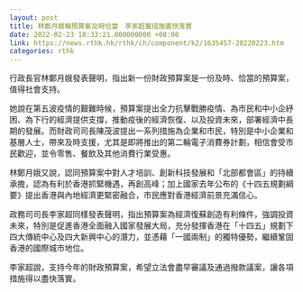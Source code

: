 ```yaml
---
layout: post
title: 林鄭月娥稱預算案及時恰當　李家超冀措施盡快落實
date: 2022-02-23 18:33:21.000000000 +08:00
link: https://news.rthk.hk/rthk/ch/component/k2/1635457-20220223.htm
categories: rthk
---
```


行政長官林鄭月娥發表聲明，指出新一份財政預算案是一份及時、恰當的預算案，值得社會支持。

她說在第五波疫情的艱難時候，預算案提出全力抗擊戰勝疫情、為市民和中小企紓困、為下行的經濟提供支撐，推動疫後的經濟恢復、以及投資未來，部署經濟中長期的發展。而財政司司長陳茂波提出一系列措施為企業和市民，特別是中小企業和基層人士，帶來及時支援，尤其是即將推出的第二輪電子消費券計劃，相信會受市民歡迎，並令零售、餐飲及其他消費行業受惠。

林鄭月娥又說，認同預算案中對人才培訓、創新科技發展和「北部都會區」的持續承擔，認為有利於香港抓緊機遇，再創高峰；加上國家去年公布的《十四五規劃綱要》提出香港與內地經濟更緊密融合，市民應對香港經濟前景充滿信心。

政務司司長李家超同樣發表聲明，指出預算案為經濟復蘇創造有利條件，強調投資未來，特別是促進香港全面融入國家發展大局，充分發揮香港在「十四五」規劃下四大傳統中心及四大新興中心的潛力，並憑藉「一國兩制」的獨特優勢，繼續鞏固香港的國際城市地位。

李家超說，支持今年的財政預算案，希望立法會盡早審議及通過撥款議案，讓各項措施得以盡快落實。
